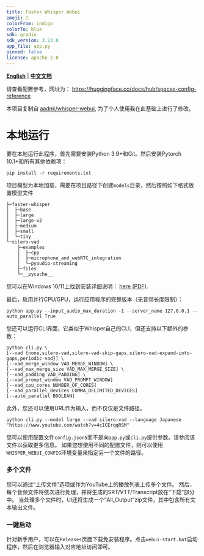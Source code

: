```yaml
---
title: Faster Whisper Webui
emoji: 🚀
colorFrom: indigo
colorTo: blue
sdk: gradio
sdk_version: 3.23.0
app_file: app.py
pinned: false
license: apache-2.0
---
```

[**English**](README.md) | [**中文文档**](README_zh_CN.md)

请查看配置参考，网址为： https://huggingface.co/docs/hub/spaces-config-reference

本项目复制自 [aadnk/whisper-webui](https://gitlab.com/aadnk/whisper-webui), 为了个人使用我在此基础上进行了修改。

# 本地运行

要在本地运行此程序，首先需要安装Python 3.9+和Git。然后安装Pytorch 10.1+和所有其他依赖项：
```
pip install -r requirements.txt
```
项目模型为本地加载，需要在项目路径下创建`models`目录，然后按照如下格式放置模型文件
```
├─faster-whisper
│  ├─base
│  ├─large
│  ├─large-v2
│  ├─medium
│  ├─small
│  └─tiny
└─silero-vad
    ├─examples
    │  ├─cpp
    │  ├─microphone_and_webRTC_integration
    │  └─pyaudio-streaming
    ├─files
    └─__pycache__
```

您可以在Windows 10/11上找到安装详细说明： [here (PDF)](docs/windows/install_win10_win11.pdf).

最后，启用并行CPU/GPU，运行应用程序的完整版本（无音频长度限制）：
```
python app.py --input_audio_max_duration -1 --server_name 127.0.0.1 --auto_parallel True
```

您还可以运行CLI界面，它类似于Whisper自己的CLI，但还支持以下额外的参数：
```
python cli.py \
[--vad {none,silero-vad,silero-vad-skip-gaps,silero-vad-expand-into-gaps,periodic-vad}] \
[--vad_merge_window VAD_MERGE_WINDOW] \
[--vad_max_merge_size VAD_MAX_MERGE_SIZE] \
[--vad_padding VAD_PADDING] \
[--vad_prompt_window VAD_PROMPT_WINDOW]
[--vad_cpu_cores NUMBER_OF_CORES]
[--vad_parallel_devices COMMA_DELIMITED_DEVICES]
[--auto_parallel BOOLEAN]
```
此外，您还可以使用URL作为输入，而不仅仅是文件路径。
```
python cli.py --model large --vad silero-vad --language Japanese "https://www.youtube.com/watch?v=4cICErqqRSM"
```

您可以使用配置文件`config.json5`而不是向`app.py`或`cli.py`提供参数。请参阅该文件以获取更多信息。
如果您想使用不同的配置文件，则可以使用`WHISPER_WEBUI_CONFIG`环境变量来指定另一个文件的路径。
### 多个文件


您可以通过“上传文件”选项或作为YouTube上的播放列表上传多个文件。
然后，每个音频文件将依次进行处理，并将生成的SRT/VTT/Transcript放在“下载”部分中。
当处理多个文件时，UI还将生成一个“All_Output”zip文件，其中包含所有文本输出文件。

### 一键启动
针对新手用户，可以在`Releases`页面下载免安装程序。点击`webui-start.bat`启动程序，然后在浏览器输入对应地址访问即可。